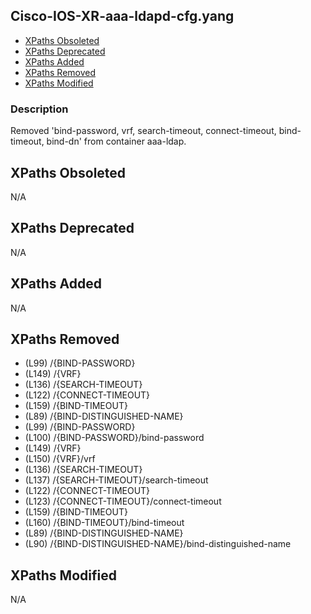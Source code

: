 ## Cisco-IOS-XR-aaa-ldapd-cfg.yang

- [XPaths Obsoleted](#xpaths-obsoleted)
- [XPaths Deprecated](#xpaths-deprecated)
- [XPaths Added](#xpaths-added)
- [XPaths Removed](#xpaths-removed)
- [XPaths Modified](#xpaths-modified)

### Description

Removed 'bind-password, vrf, search-timeout, connect-timeout, bind-timeout, bind-dn' from container aaa-ldap.

## XPaths Obsoleted

N/A

## XPaths Deprecated

N/A

## XPaths Added

N/A

## XPaths Removed

- (L99)	/{BIND-PASSWORD}
- (L149)	/{VRF}
- (L136)	/{SEARCH-TIMEOUT}
- (L122)	/{CONNECT-TIMEOUT}
- (L159)	/{BIND-TIMEOUT}
- (L89)	/{BIND-DISTINGUISHED-NAME}
- (L99)	/{BIND-PASSWORD}
- (L100)	/{BIND-PASSWORD}/bind-password
- (L149)	/{VRF}
- (L150)	/{VRF}/vrf
- (L136)	/{SEARCH-TIMEOUT}
- (L137)	/{SEARCH-TIMEOUT}/search-timeout
- (L122)	/{CONNECT-TIMEOUT}
- (L123)	/{CONNECT-TIMEOUT}/connect-timeout
- (L159)	/{BIND-TIMEOUT}
- (L160)	/{BIND-TIMEOUT}/bind-timeout
- (L89)	/{BIND-DISTINGUISHED-NAME}
- (L90)	/{BIND-DISTINGUISHED-NAME}/bind-distinguished-name

## XPaths Modified

N/A

